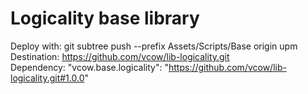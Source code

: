 # Logicality base library
Deploy with: git subtree push --prefix Assets/Scripts/Base origin upm  
Destination: https://github.com/vcow/lib-logicality.git  
Dependency: "vcow.base.logicality": "https://github.com/vcow/lib-logicality.git#1.0.0"  
